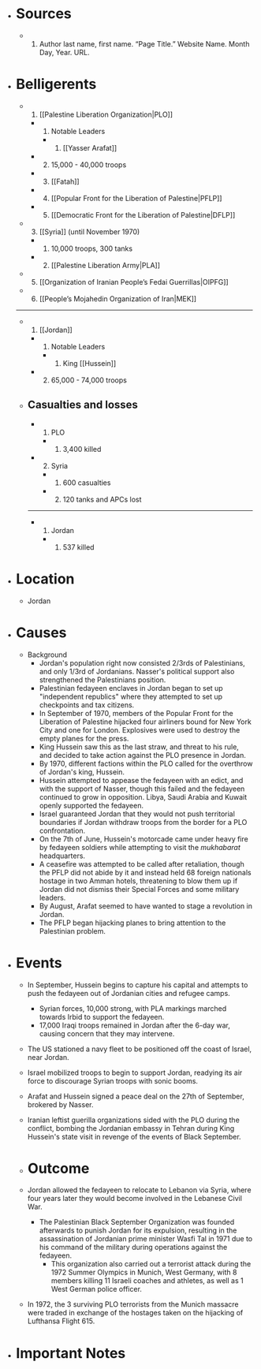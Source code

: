 - # Sources
  - 1. Author last name, first name. “Page Title.” Website Name. Month Day, Year. URL.
- # Belligerents
  - 1. [[Palestine Liberation Organization|PLO]]
    - 1. Notable Leaders
      - 1. [[Yasser Arafat]]
    - 2. 15,000 - 40,000 troops
    - 3. [[Fatah]]
    - 4. [[Popular Front for the Liberation of Palestine|PFLP]]
    - 5. [[Democratic Front for the Liberation of Palestine|DFLP]]
  - 3. [[Syria]] (until November 1970)
    - 1. 10,000 troops, 300 tanks
    - 2. [[Palestine Liberation Army|PLA]]
  - 5. [[Organization of Iranian People’s Fedai Guerrillas|OIPFG]]
  - 6. [[People’s Mojahedin Organization of Iran|MEK]]
  ______
  - 1. [[Jordan]]
    - 1. Notable Leaders
      - 1. King [[Hussein]]
    - 2. 65,000 - 74,000 troops
  - ## Casualties and losses
    - 1. PLO
      - 1. 3,400 killed
    - 2. Syria
      - 1. 600 casualties
      - 2. 120 tanks and APCs lost
    ______
    - 1. Jordan
      - 1. 537 killed
- # Location
  - Jordan
- # Causes
  - Background
    - Jordan's population right now consisted 2/3rds of Palestinians, and only 1/3rd of Jordanians. Nasser's political support also strengthened the Palestinians position.
    - Palestinian fedayeen enclaves in Jordan began to set up "independent republics" where they attempted to set up checkpoints and tax citizens.
    - In September of 1970, members of the Popular Front for the Liberation of Palestine hijacked four airliners bound for New York City and one for London. Explosives were used to destroy the empty planes for the press.
    - King Hussein saw this as the last straw, and threat to his rule, and decided to take action against the PLO presence in Jordan.
    - By 1970, different factions within the PLO called for the overthrow of Jordan's king, Hussein.
    - Hussein attempted to appease the fedayeen with an edict, and with the support of Nasser, though this failed and the fedayeen continued to grow in opposition. Libya, Saudi Arabia and Kuwait openly supported the fedayeen.
    - Israel guaranteed Jordan that they would not push territorial boundaries if Jordan withdraw troops from the border for a PLO confrontation.
    - On the 7th of June, Hussein's motorcade came under heavy fire by fedayeen soldiers while attempting to visit the *mukhabarat* headquarters.
    - A ceasefire was attempted to be called after retaliation, though the PFLP did not abide by it and instead held 68 foreign nationals hostage in two Amman hotels, threatening to blow them up if Jordan did not dismiss their Special Forces and some military leaders.
    - By August, Arafat seemed to have wanted to stage a revolution in Jordan.
    - The PFLP began hijacking planes to bring attention to the Palestinian problem.
- # Events
  - In September, Hussein begins to capture his capital and attempts to push the fedayeen out of Jordanian cities and refugee camps.
    - Syrian forces, 10,000 strong, with PLA markings marched towards Irbid to support the fedayeen.
    - 17,000 Iraqi troops remained in Jordan after the 6-day war, causing concern that they may intervene.
  - The US stationed a navy fleet to be positioned off the coast of Israel, near Jordan.
  - Israel mobilized troops to begin to support Jordan, readying its air force to discourage Syrian troops with sonic booms.
  - Arafat and Hussein signed a peace deal on the 27th of September, brokered by Nasser.
  - Iranian leftist guerilla organizations sided with the PLO during the conflict, bombing the Jordanian embassy in Tehran during King Hussein's state visit in revenge of the events of Black September.
  
  - # Outcome
  - Jordan allowed the fedayeen to relocate to Lebanon via Syria, where four years later they would become involved in the Lebanese Civil War.
    - The Palestinian Black September Organization was founded afterwards to punish Jordan for its expulsion, resulting in the assassination of Jordanian prime minister Wasfi Tal in 1971 due to his command of the military during operations against the fedayeen.
      - This organization also carried out a terrorist attack during the 1972 Summer Olympics in Munich, West Germany, with 8 members killing 11 Israeli coaches and athletes, as well as 1 West German police officer.
  - In 1972, the 3 surviving PLO terrorists from the Munich massacre were traded in exchange of the hostages taken on the hijacking of Lufthansa Flight 615.
- # Important Notes
#